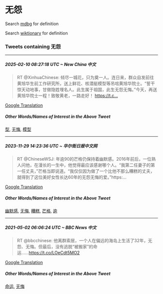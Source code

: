 # 无怨

Search [mdbg](https://www.mdbg.net/chinese/dictionary?page=worddict&wdrst=0&wdqb=无怨) for definition

Search [wiktionary](https://en.wiktionary.org/wiki/无怨) for definition

### Tweets containing 无怨

___
##### 2025-02-10 08:27:18 UTC ~ New China 中文
> RT @XinhuaChinese: 倾尽一城花，只为奠一人。连日来，群众自发前往黄旭华生前工作研究所，送上鲜花、核潜艇模型等吊唁黄旭华院士。“誓干惊天动地事，甘做隐姓埋名人。此生属于祖国，此生无怨无悔。”今天，再送黄旭华院士一程！致敬黄老，一路走好！ https://t.c…

[Google Translation](https://translate.google.com/?hi=en&tab=TT&sl=zh-CN&tl=en&op=translate&text=RT+%40XinhuaChinese%3A+%E5%80%BE%E5%B0%BD%E4%B8%80%E5%9F%8E%E8%8A%B1%EF%BC%8C%E5%8F%AA%E4%B8%BA%E5%A5%A0%E4%B8%80%E4%BA%BA%E3%80%82%E8%BF%9E%E6%97%A5%E6%9D%A5%EF%BC%8C%E7%BE%A4%E4%BC%97%E8%87%AA%E5%8F%91%E5%89%8D%E5%BE%80%E9%BB%84%E6%97%AD%E5%8D%8E%E7%94%9F%E5%89%8D%E5%B7%A5%E4%BD%9C%E7%A0%94%E7%A9%B6%E6%89%80%EF%BC%8C%E9%80%81%E4%B8%8A%E9%B2%9C%E8%8A%B1%E3%80%81%E6%A0%B8%E6%BD%9C%E8%89%87%E6%A8%A1%E5%9E%8B%E7%AD%89%E5%90%8A%E5%94%81%E9%BB%84%E6%97%AD%E5%8D%8E%E9%99%A2%E5%A3%AB%E3%80%82%E2%80%9C%E8%AA%93%E5%B9%B2%E6%83%8A%E5%A4%A9%E5%8A%A8%E5%9C%B0%E4%BA%8B%EF%BC%8C%E7%94%98%E5%81%9A%E9%9A%90%E5%A7%93%E5%9F%8B%E5%90%8D%E4%BA%BA%E3%80%82%E6%AD%A4%E7%94%9F%E5%B1%9E%E4%BA%8E%E7%A5%96%E5%9B%BD%EF%BC%8C%E6%AD%A4%E7%94%9F%E6%97%A0%E6%80%A8%E6%97%A0%E6%82%94%E3%80%82%E2%80%9D%E4%BB%8A%E5%A4%A9%EF%BC%8C%E5%86%8D%E9%80%81%E9%BB%84%E6%97%AD%E5%8D%8E%E9%99%A2%E5%A3%AB%E4%B8%80%E7%A8%8B%EF%BC%81%E8%87%B4%E6%95%AC%E9%BB%84%E8%80%81%EF%BC%8C%E4%B8%80%E8%B7%AF%E8%B5%B0%E5%A5%BD%EF%BC%81+https%3A%2F%2Ft.c%E2%80%A6)
##### Other Words/Names of Interest in the Above Tweet
[型](型.md), [无悔](无悔.md), [模型](模型.md)
___
##### 2023-11-29 14:23:36 UTC ~ 华尔街日报中文网
> RT @ChineseWSJ: 年逾90的芒格仍保持着幽默感。2016年前后，一位熟人问他，在漫长的一生中，他觉得最应该感谢哪个人。“我第二任妻子的第一任丈夫，”芒格当即说道。“我仅仅因为做了一个比他不那么糟糕的丈夫，就得到了这位美好女性长达60年的无怨无悔的爱。”https:…

[Google Translation](https://translate.google.com/?hi=en&tab=TT&sl=zh-CN&tl=en&op=translate&text=RT+%40ChineseWSJ%3A+%E5%B9%B4%E9%80%BE90%E7%9A%84%E8%8A%92%E6%A0%BC%E4%BB%8D%E4%BF%9D%E6%8C%81%E7%9D%80%E5%B9%BD%E9%BB%98%E6%84%9F%E3%80%822016%E5%B9%B4%E5%89%8D%E5%90%8E%EF%BC%8C%E4%B8%80%E4%BD%8D%E7%86%9F%E4%BA%BA%E9%97%AE%E4%BB%96%EF%BC%8C%E5%9C%A8%E6%BC%AB%E9%95%BF%E7%9A%84%E4%B8%80%E7%94%9F%E4%B8%AD%EF%BC%8C%E4%BB%96%E8%A7%89%E5%BE%97%E6%9C%80%E5%BA%94%E8%AF%A5%E6%84%9F%E8%B0%A2%E5%93%AA%E4%B8%AA%E4%BA%BA%E3%80%82%E2%80%9C%E6%88%91%E7%AC%AC%E4%BA%8C%E4%BB%BB%E5%A6%BB%E5%AD%90%E7%9A%84%E7%AC%AC%E4%B8%80%E4%BB%BB%E4%B8%88%E5%A4%AB%EF%BC%8C%E2%80%9D%E8%8A%92%E6%A0%BC%E5%BD%93%E5%8D%B3%E8%AF%B4%E9%81%93%E3%80%82%E2%80%9C%E6%88%91%E4%BB%85%E4%BB%85%E5%9B%A0%E4%B8%BA%E5%81%9A%E4%BA%86%E4%B8%80%E4%B8%AA%E6%AF%94%E4%BB%96%E4%B8%8D%E9%82%A3%E4%B9%88%E7%B3%9F%E7%B3%95%E7%9A%84%E4%B8%88%E5%A4%AB%EF%BC%8C%E5%B0%B1%E5%BE%97%E5%88%B0%E4%BA%86%E8%BF%99%E4%BD%8D%E7%BE%8E%E5%A5%BD%E5%A5%B3%E6%80%A7%E9%95%BF%E8%BE%BE60%E5%B9%B4%E7%9A%84%E6%97%A0%E6%80%A8%E6%97%A0%E6%82%94%E7%9A%84%E7%88%B1%E3%80%82%E2%80%9Dhttps%3A%E2%80%A6)
##### Other Words/Names of Interest in the Above Tweet
[幽默感](幽默感.md), [无悔](无悔.md), [糟糕](糟糕.md), [芒格](芒格.md), [逾](逾.md)
___
##### 2021-05-02 06:06:24 UTC ~ BBC News 中文
> RT @bbcchinese: 他离群索居，一个人在偏远的海岛上生活了32年，无怨、无悔。但最后，没有逃脱“被搬家”的命运......https://t.co/LOeCdt5MO2

[Google Translation](https://translate.google.com/?hi=en&tab=TT&sl=zh-CN&tl=en&op=translate&text=RT+%40bbcchinese%3A+%E4%BB%96%E7%A6%BB%E7%BE%A4%E7%B4%A2%E5%B1%85%EF%BC%8C%E4%B8%80%E4%B8%AA%E4%BA%BA%E5%9C%A8%E5%81%8F%E8%BF%9C%E7%9A%84%E6%B5%B7%E5%B2%9B%E4%B8%8A%E7%94%9F%E6%B4%BB%E4%BA%8632%E5%B9%B4%EF%BC%8C%E6%97%A0%E6%80%A8%E3%80%81%E6%97%A0%E6%82%94%E3%80%82%E4%BD%86%E6%9C%80%E5%90%8E%EF%BC%8C%E6%B2%A1%E6%9C%89%E9%80%83%E8%84%B1%E2%80%9C%E8%A2%AB%E6%90%AC%E5%AE%B6%E2%80%9D%E7%9A%84%E5%91%BD%E8%BF%90......https%3A%2F%2Ft.co%2FLOeCdt5MO2)
##### Other Words/Names of Interest in the Above Tweet
[命运](命运.md), [无悔](无悔.md)
